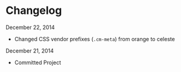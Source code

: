 Changelog
=========

December 22, 2014
+ Changed CSS vendor prefixes (`.cm-meta`) from orange to celeste

December 21, 2014
+ Committed Project
